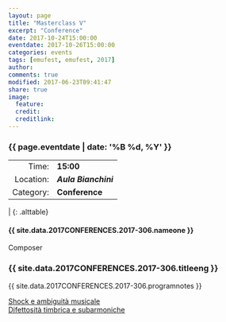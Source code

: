 ```yaml
---
layout: page
title: "Masterclass V"
excerpt: "Conference"
date: 2017-10-24T15:00:00
eventdate: 2017-10-26T15:00:00
categories: events
tags: [emufest, emufest, 2017]
author:
comments: true
modified: 2017-06-23T09:41:47
share: true
image:
  feature:
  credit:
  creditlink:
---
```


### {{ page.eventdate | date: '%B %d, %Y' }}

|  |  |
|------------:|:------------|
| Time: | **15:00** |
| Location: | ***Aula Bianchini*** |
| Category: | **Conference** |
|
{: .alttable}

#### {{ site.data.2017CONFERENCES.2017-306.nameone }}
Composer

### {{ site.data.2017CONFERENCES.2017-306.titleeng }}

{{ site.data.2017CONFERENCES.2017-306.programnotes }}

<div markdown="0">
  <a href="{{site.url }}/pdf/GubiniConcept1.pdf" class="mybtn">Shock e ambiguità musicale</a>
</div>

<div markdown="0">
  <a href="{{site.url }}/pdf/GubiniConcept2.pdf" class="mybtn">Difettosità timbrica e subarmoniche</a>
</div>
